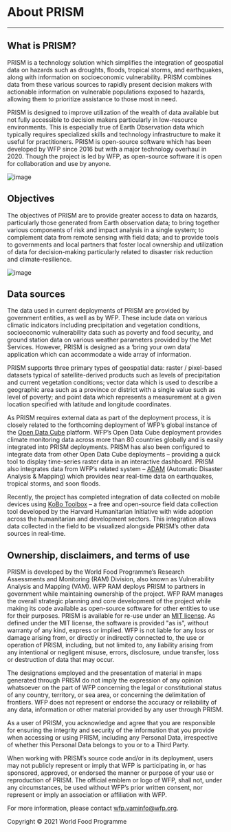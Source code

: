 # About PRISM

---

## What is PRISM?

PRISM is a technology solution which simplifies the integration of geospatial data on hazards such as droughts, floods, tropical storms, and earthquakes, along with information on socioeconomic vulnerability. PRISM combines data from these various sources to rapidly present decision makers with actionable information on vulnerable populations exposed to hazards, allowing them to prioritize assistance to those most in need.

PRISM is designed to improve utilization of the wealth of data available but not fully accessible to decision makers particularly in low-resource environments. This is especially true of Earth Observation data which typically requires specialized skills and technology infrastructure to make it useful for practitioners. PRISM is open-source software which has been developed by WFP since 2016 but with a major technology overhaul in 2020. Though the project is led by WFP, as open-source software it is open for collaboration and use by anyone. 

![image](https://user-images.githubusercontent.com/3343536/141384994-383b4553-d434-418e-b45e-8385cab06ca1.png)


## Objectives

The objectives of PRISM are to provide greater access to data on hazards, particularly those generated from Earth observation data; to bring together various components of risk and impact analysis in a single system; to complement data from remote sensing with field data; and to provide tools to governments and local partners that foster local ownership and utilization of data for decision-making particularly related to disaster risk reduction and climate-resilience.

![image](https://user-images.githubusercontent.com/3343536/141389399-78b9aafe-cad1-4e0a-bcc8-22ab0af4db72.png)


## Data sources
The data used in current deployments of PRISM are provided by government entities, as well as by WFP. These include data on various climatic indicators including precipitation and vegetation conditions, socioeconomic vulnerability data such as poverty and food security, and ground station data on various weather parameters provided by the Met Services. However, PRISM is designed as a ‘bring your own data’ application which can accommodate a wide array of information. 

PRISM supports three primary types of geospatial data: raster / pixel-based datasets typical of satellite-derived products such as levels of precipitation and current vegetation conditions; vector data which is used to describe a geographic area such as a province or district with a single value such as level of poverty; and point data which represents a measurement at a given location specified with latitude and longitude coordinates.  

As PRISM requires external data as part of the deployment process, it is closely related to the forthcoming deployment of WFP’s global instance of the <a href="https://www.opendatacube.org/">Open Data Cube</a> platform. WFP’s Open Data Cube deployment provides climate monitoring data across more than 80 countries globally and is easily integrated into PRISM deployments. PRISM has also been configured to integrate data from other Open Data Cube deployments – providing a quick tool to display time-series raster data in an interactive dashboard. PRISM also integrates data from WFP’s related system – <a href="https://www.opendatacube.org/">ADAM</a> (Automatic Disaster Analysis & Mapping) which provides near real-time data on earthquakes, tropical storms, and soon floods.

Recently, the project has completed integration of data collected on mobile devices using <a href="https://www.kobotoolbox.org/">KoBo Toolbox</a> – a free and open-source field data collection tool developed by the Harvard Humanitarian Initiative with wide adoption across the humanitarian and development sectors. This integration allows data collected in the field to be visualized alongside PRISM’s other data sources in real-time. 

## Ownership, disclaimers, and terms of use

PRISM is developed by the World Food Programme’s Research Assessments and Monitoring (RAM) Division, also known as Vulnerability Analysis and Mapping (VAM). WFP RAM deploys PRISM to partners in government while maintaining ownership of the project. WFP RAM manages the overall strategic planning and core development of the project while making its code available as open-source software for other entities to use for their purposes. PRISM is available for re-use under an <a href="https://github.com/WFP-VAM/prism-frontend/blob/master/LICENSE">MIT license</a>. As defined under the MIT license, the software is provided "as is", without warranty of any kind, express or implied. WFP is not liable for any loss or damage arising from, or directly or indirectly connected to, the use or operation of PRISM, including, but not limited to, any liability arising from any intentional or negligent misuse, errors, disclosure, undue transfer, loss or destruction of data that may occur.

The designations employed and the presentation of material in maps generated through PRISM do not imply the expression of any opinion whatsoever on the part of WFP concerning the legal or constitutional status of any country, territory, or sea area, or concerning the delimitation of frontiers. WFP does not represent or endorse the accuracy or reliability of any data, information or other material provided by any user through PRISM. 

As a user of PRISM, you acknowledge and agree that you are responsible for ensuring the integrity and security of the information that you provide when accessing or using PRISM, including any Personal Data, irrespective of whether this Personal Data belongs to you or to a Third Party.

When working with PRISM’s source code and/or in its deployment, users may not publicly represent or imply that WFP is participating in, or has sponsored, approved, or endorsed the manner or purpose of your use or reproduction of PRISM. The official emblem or logo of WFP, shall not, under any circumstances, be used without WFP’s prior written consent, nor represent or imply an association or affiliation with WFP.

For more information, please contact <a href="mailto:wfp.vaminfo@wfp.org">wfp.vaminfo@wfp.org</a>.

Copyright &copy; 2021 World Food Programme
